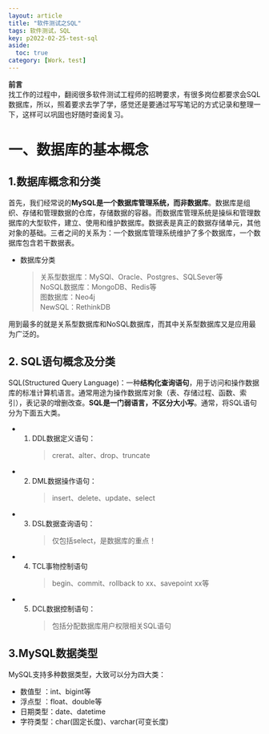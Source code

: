 ```yaml
---
layout: article
title: "软件测试之SQL"
tags: 软件测试，SQL
key: p2022-02-25-test-sql
aside:
  toc: true
category: [Work，test] 
---
```


**前言**  
找工作的过程中，翻阅很多软件测试工程师的招聘要求，有很多岗位都要求会SQL数据库，所以，照着要求去学了学，感觉还是要通过写写笔记的方式记录和整理一下，这样可以巩固也好随时查阅复习。

# 一、数据库的基本概念
## 1.数据库概念和分类
首先，我们经常说的**MySQL是一个数据库管理系统，而非数据库**。数据库是组织、存储和管理数据的仓库，存储数据的容器。而数据库管理系统是操纵和管理数据库的大型软件，建立、使用和维护数据库。数据表是真正的数据存储单元，其他对象的基础。三者之间的关系为：一个数据库管理系统维护了多个数据库，一个数据库包含若干数据表。  
- 数据库分类
  >关系型数据库：MySQl、Oracle、Postgres、SQLSever等  
  >NoSQL数据库：MongoDB、Redis等  
  >图数据库：Neo4j  
  >NewSQL：RethinkDB

用到最多的就是关系型数据库和NoSQL数据库，而其中关系型数据库又是应用最为广泛的。

## 2. SQL语句概念及分类
SQL(Structured Query Language)：一种**结构化查询语句**，用于访问和操作数据库的标准计算机语言。通常用途为操作数据库对象（表、存储过程、函数、索引），表记录的增删改查。**SQL是一门弱语言，不区分大小写**。通常，将SQL语句分为下面五大类。

- 1. DDL数据定义语句：
        >crerat、alter、drop、truncate  
- 2. DML数据操作语句：  
        >insert、delete、update、select  
- 3. DSL数据查询语句：  
        >仅包括select，是数据库的重点！
- 4. TCL事物控制语句  
        >begin、commit、rollback to xx、savepoint xx等
- 5. DCL数据控制语句：
        >包括分配数据库用户权限相关SQL语句

## 3.MySQL数据类型
MySQL支持多种数据类型，大致可以分为四大类：
- 数值型 ：int、bigint等
- 浮点型 ：float、double等
- 日期类型：date、datetime
- 字符类型：char(固定长度)、varchar(可变长度)

